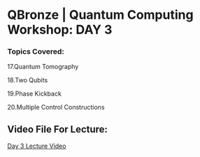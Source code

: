 # QBronze | Quantum Computing Workshop: DAY 3

### Topics Covered:

17.Quantum Tomography

18.Two Qubits

19.Phase Kickback

20.Multiple Control Constructions

## Video File For Lecture:

<a href="https://drive.google.com/file/d/1EdlfgLi2P5O4EGgihU5uZ9S_ORGBPFu6/view?usp=sharing">Day 3 Lecture Video</a>




